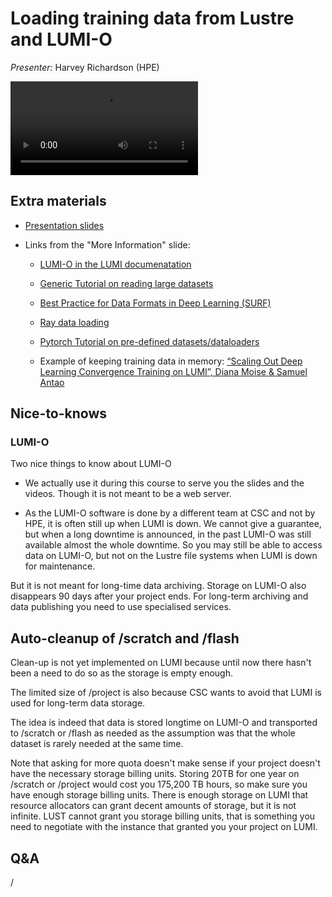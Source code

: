 # Loading training data from Lustre and LUMI-O

*Presenter:* Harvey Richardson (HPE)

<video src="https://462000265.lumidata.eu/ai-20240529/recordings/11_LUMIO.mp4" controls="controls">
</video>


## Extra materials

-   [Presentation slides](https://462000265.lumidata.eu/ai-20240529/files/LUMI-ai-20240529-11-Training_Data_on_LUMI.pdf)

-   Links from the "More Information" slide:

    -   [LUMI-O in the LUMI documenatation](https://docs.lumi-supercomputer.eu/storage/lumio/)

    -   [Generic Tutorial on reading large datasets](https://www.kaggle.com/code/rohanrao/tutorial-on-reading-large-datasets)

    -   [Best Practice for Data Formats in Deep Learning (SURF)](https://servicedesk.surf.nl/wiki/display/WIKI/Best+Practice+for+Data+Formats+in+Deep+Learning)

    -   [Ray data loading](https://docs.ray.io/en/latest/train/user-guides/data-loading-preprocessing.html)

    -   [Pytorch Tutorial on pre-defined datasets/dataloaders](https://pytorch.org/tutorials/beginner/basics/data_tutorial.html)

    -   Example of keeping training data in memory: 
        [“Scaling Out Deep Learning Convergence Training on LUMI”, Diana Moise & Samuel Antao](https://linklings.s3.amazonaws.com/organizations/pasc/pasc23/submissions/stype119/jvCyu-msa152s2.pdf)


## Nice-to-knows

### LUMI-O

Two nice things to know about LUMI-O

-   We actually use it during this course to serve you the slides and the videos. Though it is not meant to be a web server.

-   As the LUMI-O software is done by a different team at CSC and not by HPE, it is often still up when LUMI is down. We cannot give a guarantee, but when a long downtime is announced, in the past LUMI-O was still available almost the whole downtime. So you may still be able to access data on LUMI-O, but not on the Lustre file systems when LUMI is down for maintenance.

But it is not meant for long-time data archiving. Storage on LUMI-O also disappears 90 days after your project ends. For long-term archiving and data publishing you need to use specialised services.

## Auto-cleanup of /scratch and /flash

Clean-up is not yet implemented on LUMI because until now there hasn't been a need to do so as the storage is empty enough.

The limited size of /project is also because CSC wants to avoid that LUMI is used for long-term data storage.

The idea is indeed that data is stored longtime on LUMI-O and transported to /scratch or /flash as needed as the assumption was that the whole dataset is rarely needed at the same time.

Note that asking for more quota doesn't make sense if your project doesn't have the necessary storage billing units.
Storing 20TB for one year on /scratch or /project would cost you 175,200 TB hours, so make sure you have enough storage
billing units. There is enough storage on LUMI that resource allocators can grant decent amounts of storage, but it is
not infinite. LUST cannot grant you storage billing units, that is something you need to negotiate with the instance that granted you your project on LUMI.


## Q&A

/
